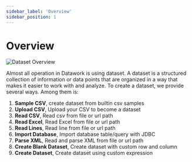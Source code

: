 ```yaml
---
sidebar_label: 'Overview'
sidebar_position: 1
---
```


# Overview
![Dataset Overview](/img/dataset-preview.PNG)

Almost all operation in Datawork is using dataset. A dataset is a structured collection of information or data points that are organized in a way that makes it easier to work with and analyze.
To create a dataset, we provide several ways. Among them is:

1. **Sample CSV**, create dataset from builtin csv samples
2. **Upload CSV**, Upload your CSV to become a dataset
3. **Read CSV**, Read csv from file or url path
4. **Read Excel**, Read Excel from file or url path
5. **Read Lines**, Read line from file or url path
6. **Import Database**, Import database table/query with JDBC
7. **Parse XML**, Read and parse XML from file or url path
8. **Create Blank Dataset**, Create dataset with custom row and column
9. **Create Dataset**, Create dataset using custom expression